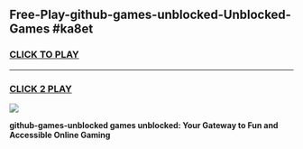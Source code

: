 
## Free-Play-github-games-unblocked-Unblocked-Games #ka8et
<h3>
<a href="https://news.freeplayer.one?title=github-games-unblocked&ref=8M">CLICK TO PLAY</a></h3>
<hr>

<h3>
<a href="https://news.freeplayer.one?title=github-games-unblocked&ref=8M">CLICK 2 PLAY</a>
  
</h3>

<a href="https://news.freeplayer.one?title=github-games-unblocked&ref=8M"><img src="https://clearcache.store/games.png"></a>


**github-games-unblocked games unblocked: Your Gateway to Fun and Accessible Online Gaming**
